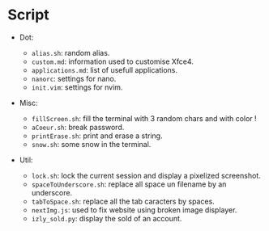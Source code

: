 # Script

* Dot:
	- `alias.sh`: random alias.
	- `custom.md`: information used to customise Xfce4.
  - `applications.md`: list of usefull applications.
  - `nanorc`: settings for nano.
  - `init.vim`: settings for nvim.

* Misc:
	- `fillScreen.sh`: fill the terminal with 3 random chars and with color !
	- `aCoeur.sh`: break password.
	- `printErase.sh`: print and erase a string.
	- `snow.sh`: some snow in the terminal.

* Util:
	- `lock.sh`: lock the current session and display a pixelized screenshot.
	- `spaceToUnderscore.sh`: replace all space un filename by an underscore.
	- `tabToSpace.sh`: replace all the tab caracters by spaces.
  - `nextImg.js`: used to fix website using broken image displayer.
  - `izly_sold.py`: display the sold of an account. 
